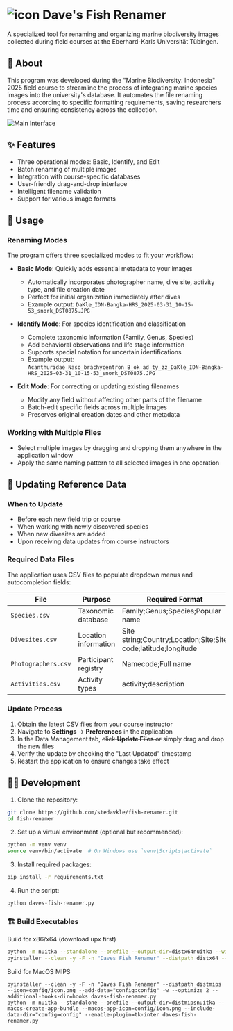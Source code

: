 # ![icon](https://github.com/user-attachments/assets/09d4ebb3-550c-4d3a-94d0-a6e376b0bec1) Dave's Fish Renamer
A specialized tool for renaming and organizing marine biodiversity images collected during field courses at the Eberhard-Karls Universität Tübingen.
## 🐠 About
This program was developed during the "Marine Biodiversity: Indonesia" 2025 field course to streamline the process of integrating marine species images into the university's database. It automates the file renaming process according to specific formatting requirements, saving researchers time and ensuring consistency across the collection.

![Main Interface](https://github.com/user-attachments/assets/592df31e-0e43-4930-9e88-b597153ddc58)

## ✨ Features
- Three operational modes: Basic, Identify, and Edit
- Batch renaming of multiple images
- Integration with course-specific databases
- User-friendly drag-and-drop interface
- Intelligent filename validation
- Support for various image formats

## 🔧 Usage
### Renaming Modes
The program offers three specialized modes to fit your workflow:

- **Basic Mode**: Quickly adds essential metadata to your images
  - Automatically incorporates photographer name, dive site, activity type, and file creation date
  - Perfect for initial organization immediately after dives
  - Example output: `DaKle_IDN-Bangka-HRS_2025-03-31_10-15-53_snork_DST0875.JPG`


- **Identify Mode**: For species identification and classification
  - Complete taxonomic information (Family, Genus, Species)
  - Add behavioral observations and life stage information
  - Supports special notation for uncertain identifications
  - Example output: `Acanthuridae_Naso_brachycentron_B_ok_ad_ty_zz_DaKle_IDN-Bangka-HRS_2025-03-31_10-15-53_snork_DST0875.JPG`


- **Edit Mode**: For correcting or updating existing filenames
  - Modify any field without affecting other parts of the filename
  - Batch-edit specific fields across multiple images
  - Preserves original creation dates and other metadata

### Working with Multiple Files
- Select multiple images by dragging and dropping them anywhere in the application window
- Apply the same naming pattern to all selected images in one operation


## 🔄 Updating Reference Data

### When to Update

- Before each new field trip or course
- When working with newly discovered species
- When new divesites are added
- Upon receiving data updates from course instructors

### Required Data Files

The application uses CSV files to populate dropdown menus and autocompletion fields:

| File | Purpose | Required Format |
|------|---------|-----------------|
| `Species.csv` | Taxonomic database | ﻿Family;Genus;Species;Popular name |
| `Divesites.csv` | Location information | Site string;Country;Location;Site;Site code;latitude;longitude |
| `Photographers.csv` | Participant registry | Namecode;Full name |
| `Activities.csv` | Activity types | activity;description |

### Update Process

1. Obtain the latest CSV files from your course instructor
2. Navigate to **Settings** → **Preferences** in the application
3. In the Data Management tab, ~~click **Update Files** or~~ simply drag and drop the new files
4. Verify the update by checking the "Last Updated" timestamp
5. Restart the application to ensure changes take effect

## 👨‍💻 Development
1. Clone the repository:
```bash
git clone https://github.com/stedavkle/fish-renamer.git
cd fish-renamer
```
2. Set up a virtual environment (optional but recommended):
```bash
python -m venv venv
source venv/bin/activate  # On Windows use `venv\Scripts\activate`
```
3. Install required packages:
```bash
pip install -r requirements.txt
```
4. Run the script:
```bash
python daves-fish-renamer.py
```

### 🏗️ Build Executables
Build for x86/x64 (download upx first)
```bash
python -m nuitka --standalone --onefile --output-dir=distx64nuitka --windows-icon-from-ico=config/icon.png --include-data-dir="config=config" --windows-console-mode=disable --plugin-enable=upx --upx-binary="upx-5.0.0-win64/upx.exe" --enable-plugin=tk-inter daves-fish-renamer.py
pyinstaller --clean -y -F -n "Daves Fish Renamer" --distpath distx64 --icon=config/icon.png --add-data="config/icon.png;config" -w --optimize 2 --additional-hooks-dir=hooks --upx-dir=upx-5.0.0-win64 daves-fish-renamer.py
```
Build for MacOS MIPS
```
pyinstaller --clean -y -F -n "Daves Fish Renamer" --distpath distmips --icon=config/icon.png --add-data="config:config" -w --optimize 2 --additional-hooks-dir=hooks daves-fish-renamer.py
python -m nuitka --standalone --onefile --output-dir=distmipsnuitka --macos-create-app-bundle --macos-app-icon=config/icon.png --include-data-dir="config=config" --enable-plugin=tk-inter daves-fish-renamer.py
```

